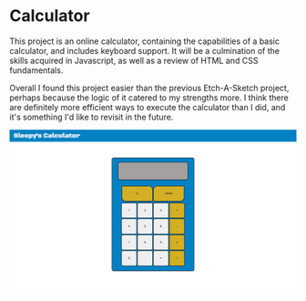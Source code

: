 # Calculator

This project is an online calculator, containing the capabilities of a basic calculator, and includes keyboard support. It will be a culmination of the skills acquired in Javascript, as well as a review of HTML and CSS fundamentals.

Overall I found this project easier than the previous Etch-A-Sketch project, perhaps because the logic of it catered to my strengths more. I think there are definitely more efficient ways to execute the calculator than I did, and it's something I'd like to revisit in the future. 

![Screenshot of calculator](./Calculator.png)